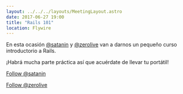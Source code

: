 ```yaml
---
layout: ../../../layouts/MeetingLayout.astro
date: 2017-06-27 19:00
title: "Rails 101"
location: Flywire
---
```


En esta ocasión [@satanin](https://twitter.com/satanin) y [@zerolive](https://twitter.com/zerolive) van a darnos un pequeño curso introductorio a Rails.

¡Habrá mucha parte práctica así que acuérdate de llevar tu portátil!

<a class="twitter-follow-button"
  href="https://twitter.com/satanin"
  data-size="large">
Follow @satanin</a>

<a class="twitter-follow-button"
  href="https://twitter.com/zerolive"
  data-size="large">
Follow @zerolive</a>
